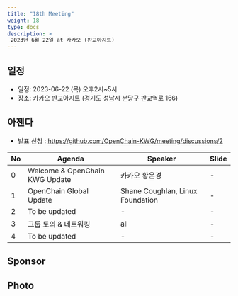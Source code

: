 ```yaml
---
title: "18th Meeting"
weight: 18
type: docs
description: >
 2023년 6월 22일 at 카카오 (판교아지트)
---
```


## 일정

* 일정: 2023-06-22 (목) 오후2시~5시
* 장소: 카카오 판교아지트 (경기도 성남시 분당구 판교역로 166)

## 아젠다

* 발표 신청 : https://github.com/OpenChain-KWG/meeting/discussions/2

| No | Agenda           | Speaker | Slide |
|----|-----------------|------|------|
| 0  | Welcome & OpenChain KWG Update | 카카오 황은경 |  -  |
| 1  | OpenChain Global Update  | 	Shane Coughlan, Linux Foundation | -  |
| 2  | To be updated | - | - |
| 3  | 그룹 토의 & 네트워킹 | all | - |
| 4  | To be updated | - | - |


## Sponsor


## Photo
